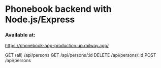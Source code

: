 # Phonebook backend with Node.js/Express

### Available at:

https://phonebook-app-production.up.railway.app/

GET (all) /api/persons
GET /api/persons/:id
DELETE /api/persons/:id
POST /api/persons
